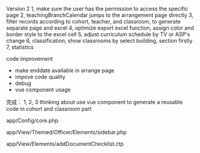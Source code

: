 Version 2
1, make sure the user has the permission to access the specific page
2, teachingBranchCalendar jumps to the arrangement page directly
3, filter records according to cohort, teacher, and classroom, to generate separate page and excel
4, optimize export excel function, assign color and border style to the excel cell
5, adjust curriculum schedule by TV or ASP's change
6, classification, show classrooms by select building, section firstly
7, statistics 

code improvement
* make enddate available in arrange page
* impove code quality
* debug
* vue component usage



完成：
1, 2, 3
thinking about use vue component to generate a reusable code in cohort and classroom part

app/Config/core.php	

app/View/Themed/Officer/Elements/sidebar.php	

app/View/Elements/addDocumentChecklist.ctp

